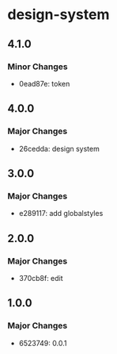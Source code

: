 # design-system

## 4.1.0

### Minor Changes

- 0ead87e: token

## 4.0.0

### Major Changes

- 26cedda: design system

## 3.0.0

### Major Changes

- e289117: add globalstyles

## 2.0.0

### Major Changes

- 370cb8f: edit

## 1.0.0

### Major Changes

- 6523749: 0.0.1
